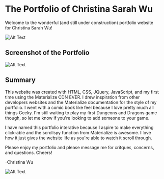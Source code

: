 # The Portfolio of Christina Sarah Wu

Welcome to the wonderful (and still under construction) portfolio website for Christina Sarah Wu! 

![Alt Text](https://media.giphy.com/media/4VlbCwmZlV2U0/giphy.gif)

## Screenshot of the Portfolio
![Alt Text](assets/images/portfolioSS.png)

## Summary
This website was created with HTML, CSS, JQuery, JavaScript, and my first time using the Materialize CDN EVER. I drew inspiration from other developers websites and the Materialize documentation for the style of my portfolio. I went with a comic book like feel because I love pretty much all things Geeky. I'm still waiting to play my first Dungeons and Dragons game though, so let me know if you're looking to add someone to your game. 

I have named this portfolio interative because I aspire to make everything click-able and the scrollspy function from Materialize is awesome. I love how it just gives the website life as you're able to watch it scroll through. 

Please enjoy my portfolio and please message me for critques, concerns, and questions. Cheers!

-Christina Wu

![Alt Text](https://media.giphy.com/media/xIJLgO6rizUJi/giphy.gif)



